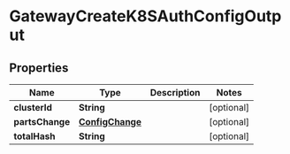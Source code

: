 

# GatewayCreateK8SAuthConfigOutput

## Properties

Name | Type | Description | Notes
------------ | ------------- | ------------- | -------------
**clusterId** | **String** |  |  [optional]
**partsChange** | [**ConfigChange**](ConfigChange.md) |  |  [optional]
**totalHash** | **String** |  |  [optional]



